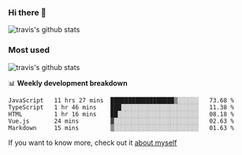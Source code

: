 ### Hi there 👋

<!--
**HondryTravis/HondryTravis** is a ✨ _special_ ✨ repository because its `README.md` (this file) appears on your GitHub profile.

Here are some ideas to get you started:

- 🔭 I’m currently working on ...
- 🌱 I’m currently learning ...
- 👯 I’m looking to collaborate on ...
- 🤔 I’m looking for help with ...
- 💬 Ask me about ...
- 📫 How to reach me: ...
- 😄 Pronouns: ...
- ⚡ Fun fact: ...
-->

![travis's github stats](https://github-readme-stats.vercel.app/api?username=HondryTravis&hide=stars)
### Most used
![travis's github stats](https://github-readme-stats.anuraghazra1.vercel.app/api/top-langs/?username=HondryTravis&layout=compact&hide_title=true)

📊 **Weekly development breakdown**

<!--START_SECTION:waka-->
```text
JavaScript   11 hrs 27 mins  ██████████████████▒░░░░░░   73.68 % 
TypeScript   1 hr 46 mins    ███░░░░░░░░░░░░░░░░░░░░░░   11.38 % 
HTML         1 hr 16 mins    ██░░░░░░░░░░░░░░░░░░░░░░░   08.18 % 
Vue.js       24 mins         ▓░░░░░░░░░░░░░░░░░░░░░░░░   02.63 % 
Markdown     15 mins         ▒░░░░░░░░░░░░░░░░░░░░░░░░   01.63 % 
```
<!--END_SECTION:waka-->

If you want to know more, check out it [about myself](https://hondrytravis.github.io/)
